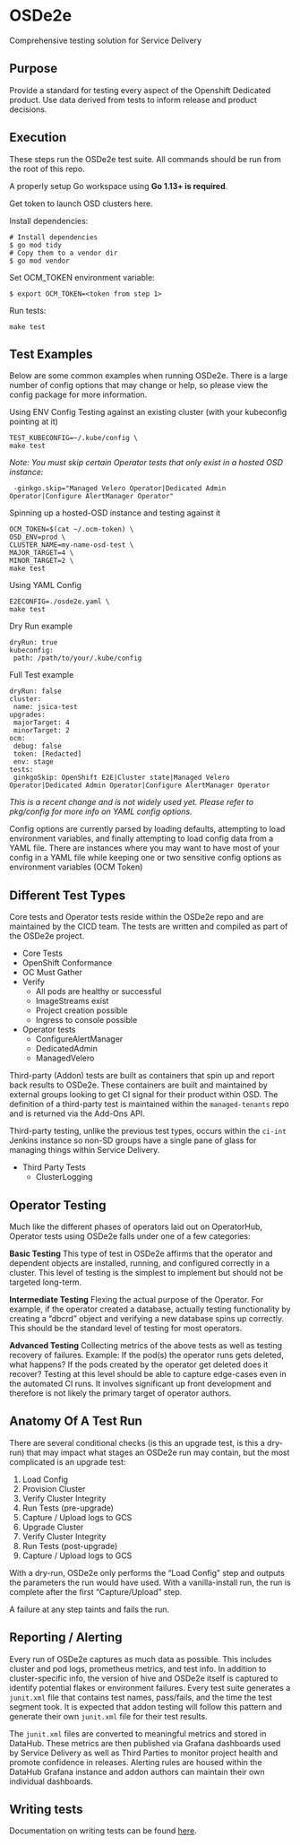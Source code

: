 # OSDe2e
Comprehensive testing solution for Service Delivery

## Purpose
Provide a standard for testing every aspect of the Openshift Dedicated product. Use data derived from tests to inform release and product decisions.

## Execution 
These steps run the OSDe2e test suite. All commands should be run from the root of this repo.

A properly setup Go workspace using **Go 1.13+ is required**.

Get token to launch OSD clusters here.


Install dependencies:
```
# Install dependencies
$ go mod tidy
# Copy them to a vendor dir
$ go mod vendor
```

Set OCM_TOKEN environment variable:
```
$ export OCM_TOKEN=<token from step 1>
```

Run tests:
```
make test
```


## Test Examples
Below are some common examples when running OSDe2e. There is a large number of config options that may change or help, so please view the config package for more information.

Using ENV Config
Testing against an existing cluster (with your kubeconfig pointing at it)
```
TEST_KUBECONFIG=~/.kube/config \
make test
```
*Note: You must skip certain Operator tests that only exist in a hosted OSD instance:*
```
 -ginkgo.skip="Managed Velero Operator|Dedicated Admin Operator|Configure AlertManager Operator"
```

Spinning up a hosted-OSD instance and testing against it
```
OCM_TOKEN=$(cat ~/.ocm-token) \
OSD_ENV=prod \
CLUSTER_NAME=my-name-osd-test \
MAJOR_TARGET=4 \
MINOR_TARGET=2 \
make test
``` 

Using YAML Config
```
E2ECONFIG=./osde2e.yaml \
make test
```

Dry Run example
```
dryRun: true
kubeconfig:
 path: /path/to/your/.kube/config
```

Full Test example
```
dryRun: false
cluster:
 name: jsica-test
upgrades:
 majorTarget: 4
 minorTarget: 2
ocm:
 debug: false
 token: [Redacted]
 env: stage
tests:
 ginkgoSkip: OpenShift E2E|Cluster state|Managed Velero Operator|Dedicated Admin Operator|Configure AlertManager Operator
```

*This is a recent change and is not widely used yet. Please refer to pkg/config for more info on YAML config options.*

Config options are currently parsed by loading defaults, attempting to load environment variables, and finally attempting to load config data from a YAML file. There are instances where you may want to have most of your config in a YAML file while keeping one or two sensitive config options as environment variables (OCM Token)

## Different Test Types
Core tests and Operator tests reside within the OSDe2e repo and are maintained by the CICD team. The tests are written and compiled as part of the OSDe2e project. 
* Core Tests
* OpenShift Conformance
* OC Must Gather
* Verify 
  * All pods are healthy or successful
  * ImageStreams exist
  * Project creation possible
  * Ingress to console possible
* Operator tests
  * ConfigureAlertManager
  * DedicatedAdmin
  * ManagedVelero

Third-party (Addon) tests are built as containers that spin up and report back results to OSDe2e. These containers are built and maintained by external groups looking to get CI signal for their product within OSD. The definition of a third-party test is maintained within the `managed-tenants` repo and is returned via the Add-Ons API.

Third-party testing, unlike the previous test types, occurs within the `ci-int` Jenkins instance so non-SD groups have a single pane of glass for managing things within Service Delivery.
 * Third Party Tests
   * ClusterLogging

## Operator Testing
Much like the different phases of operators laid out on OperatorHub, Operator tests using OSDe2e falls under one of a few categories:

**Basic Testing**
This type of test in OSDe2e affirms that the operator and dependent objects are installed, running, and configured correctly in a cluster. This level of testing is the simplest to implement but should not be targeted long-term.

**Intermediate Testing**
Flexing the actual purpose of the Operator. For example, if the operator created a database, actually testing functionality by creating a “dbcrd” object and verifying a new database spins up correctly. This should be the standard level of testing for most operators.

**Advanced Testing**
Collecting metrics of the above tests as well as testing recovery of failures. Example: If the pod(s) the operator runs gets deleted, what happens? If the pods created by the operator get deleted does it recover? Testing at this level should be able to capture edge-cases even in the automated CI runs. It involves significant up front development and therefore is not likely the primary target of operator authors.

## Anatomy Of A Test Run
There are several conditional checks (is this an upgrade test, is this a dry-run) that may impact what stages an OSDe2e run may contain, but the most complicated is an upgrade test:


1. Load Config
2. Provision Cluster
3. Verify Cluster Integrity
4. Run Tests (pre-upgrade)
5. Capture / Upload logs to GCS
6. Upgrade Cluster
7. Verify Cluster Integrity
8. Run Tests (post-upgrade)
9. Capture / Upload logs to GCS

With a dry-run, OSDe2e only performs the “Load Config” step and outputs the parameters the run would have used. With a vanilla-install run, the run is complete after the first “Capture/Upload” step.

A failure at any step taints and fails the run. 

## Reporting / Alerting
Every run of OSDe2e captures as much data as possible. This includes cluster and pod logs, prometheus metrics, and test info. In addition to cluster-specific info, the version of hive and OSDe2e itself is captured to identify potential flakes or environment failures. Every test suite generates a `junit.xml` file that contains test names, pass/fails, and the time the test segment took. It is expected that addon testing will follow this pattern and generate their own `junit.xml` file for their test results. 

The `junit.xml` files are converted to meaningful metrics and stored in DataHub. These metrics are then published via Grafana dashboards used by Service Delivery as well as Third Parties to monitor project health and promote confidence in releases. Alerting rules are housed within the DataHub Grafana instance and addon authors can maintain their own individual dashboards.

## Writing tests
Documentation on writing tests can be found [here](./docs/Writing-Tests.md).

